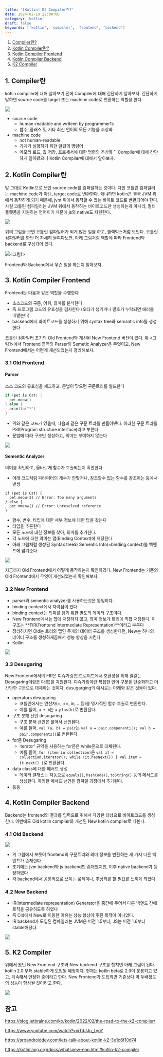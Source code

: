 ```yaml
---
title: '[Kotlin] K2 Compiler란?'
date: 2024-02-18 22:00:00
category: 'kotlin'
draft: false
keywords: ['kotlin', 'compiler', 'frontend', 'backend']
---
```


1. [Compiler란?](#1.-compiler란)
2. [Kotlin Compiler란?](#2.-kotlin-compiler란)
3. [Kotlin Compiler Frontend](#3.-kotlin-compiler-frontend)
4. [Kotiln Compiler Backend](#4.-kotlin-compiler-backend)
5. [K2 Compiler](#5.-k2-compiler)

## 1. Compiler란
kotlin compiler에 대해 알아보기 전에 Compiler에 대해 간단하게 알아보자.
간단하게 말하면 source code를 target 또는 machine code로 변환하는 역할을 한다.

<img src="../../assets/k2compiler/k2compiler_1.png">

- source code
    - human-readable and writeen by programmer1s
    - 함수, 클래스 및 기타 최신 언어의 모든 기능을 추상화
- machine code
    - not human-readable
    - 기계가 실행하기 위한 일련의 명령어
    - 메모리 로드, 값 저장, 프로세서에 대한 명령의 추상화
``
Compiler에 대해 간단하게 알아봤으니 Kotlin Compiler에 대해서 알아보자.

## 2. Kotlin Compiler란
말 그대로 Kotlin으로 쓰인 source code를 컴파일하는 것이다.
다만 코틀린 컴파일러는 machine code가 아닌, target code로 변환한다. 
왜냐하면 kotlin은 결국 JVM 위에서 동작하게 되기 때문에, jvm 위에서 동작할 수 있는 바이트 코드로 변환되어야 한다.
사실 코틀린 컴파일러는 JVM 위에서 동작하는 바이트코드만 생성하는게 아니라, 멀티플랫폼을 지원하는 언어이기 때문에 js와 native도 지원한다. 

<img src="../../assets/k2compiler/k2compiler_2.png">

위의 그림을 보면 코틀린 컴파일러가 되게 많은 일을 하고, 블랙박스처럼 보인다.
코틀린 컴파일러를 한번 더 자세히 들여다보면, 아래 그림처럼 역할에 따라 Frontend와 backend로 구성되어 있다.

<img src="../../assets/k2compiler/k2compiler_3.png"><그림1>

Frontend와 Backend에서 무슨 일을 하는지 알아보자.

## 3. Kotlin Compiler Frontend
Frontend는 다음과 같은 역할을 수행한다
- 소스코드의 구문, 어휘, 의미를 분석한다
- 즉 프로그램 코드의 유효성을 검사한다 (오타가 생기거나 괄호가 누락되면 에러를 내뱉는다)
- backend에서 바이트코드를 생성하기 위해 syntax tree와 semantic info를 생성한다

코틀린 컴파일러 초기의 Old Frontend와 개선된 New Frontend 버전이 있다.
위 <그림1>에서 Frontend 영역의 Parser와 Semetic Analyzer은 무엇이고, New Frontend에서는 어떤게 개선되었는지 정리해보자. 

### 3.1 Old Frontend
#### Parser
소스 코드의 유효성을 체크하고, 문법이 맞으면 구문트리를 빌드한다
```kotlin
if (pet is Cat) {
  pet.meow()
} else {
  println("*")
}
```
- 위와 같은 코드가 있을때, 다음과 같은 구문 트리를 만들어낸다. 이러한 구문 트리를 PSI(Program structure interface)라고 부른다
- 문법에 따라 구조만 생성하고, 의미는 부여하지 않는다

<img src="../../assets/k2compiler/k2compiler_4.png">

#### Sementic Analyzer
의미를 확인하고, 올바르게 함수가 호출되는지 확인한다.
- 아래 코드처럼 파라미터의 개수가 안맞거나, 참조할수 없는 함수를 참조하는 등에서 발생
```
if (pet is Cat) {
  pet.meow(1) // Error: Too many arguments
} else {
  pet.mmeow() // Error: Unresolved reference
}
```
- 함수, 변수, 타입에 대한 세부 정보에 대한 답을 찾는다
- 타입을 추론한다
- 모든 노드에 대한 정보를 찾아, 의미를 추가한다.
- 각 노드에 대한 의미는 맵(Binding Context)에 저장된다
- 아래 그림처럼 생성된 Syntax tree와 Sementic Info(=binding context)를 백엔드에 넘겨준다

<img src="../../assets/k2compiler/k2compiler_5.png">

지금까지 Old Frontend에서 어떻게 동작하는지 확인하였다. New Frontend는 기존의 Old Frontend에서 무엇이 개선되었는지 확인해보자.

### 3.2 New Frontend
- parser와 sementic analyzer를 사용하는것은 동일하다.
- binding context에서 차이점이 있다
- binding context는 의미를 담기 위한 별도의 데이터 구조이다.
- New Frontend에서는 맵에 저장하지 않고, 의미 정보가 트리에 직접 저장된다. 이 구조는 **FIR(Frontend Intermediate Representation)**이라고 부른다
- 정리하자면 Old는 트리와 맵인 두개의 데이터 구조를 생성한다면, New는 하나의 데이터 구조를 생성하게끔해서 성능 향상을 시킨다
- Kotlin 
  
<img src="../../assets/k2compiler/k2compiler_6.png">

### 3.3 Desugaring
New Frontend에서의 FIR은 디슈가링(안드로이드에서 호환성을 위해 일컫는 Desugaring이랑은 다름)을 지원한다.
디슈가링이란 복잡한 언어 구문을 단순화하고 더 간단한 구문으로 대체하는 것이다.
dusugarging의 예시로는 아래와 같은 것들이 있다.
- operators desugaring
  - 코틀린에서는 연산자(+, +=, in, .. 등)를 명시적인 함수 호출로 변환한다. 
  - 예를 들어, `a + b`는 `a.plus(b)`로 변환된다.
- 구조 분해 선언 desugaring
  - 구조 분해 선언은 풀어서 선언된다. 
  - 예를 들어, `val (a, b) = pair`는 `val a = pair.component1(); val b = pair.component2()`로 변환된다.
- for문 Desugaring
  - iterator' 규약을 사용하는 for문은 while문으로 대체된다. 
  - 예를 들어, `for (item in collection)`은 `val it = collection.iterator(); while (it.hasNext()) { val item = it.next() }`로 변환된다.
- data class에 대한 메서드 생성
  - 데이터 클래스는 자동으로 `equals()`, `hashCode()`, `toString()` 등의 메서드를 생성한다. 이러한 메서드 선언은 컴파일 과정에서 추가된다.
- 등등

## 4. Kotlin Compiler Backend
Backend는 frontend의 결과를 입력으로 취해서 다양한 대상으로 바이트코드를 생성한다. 
이번에도 Old kotlin complier와 개선된 New kotlin compiler로 나뉜다.

### 4.1 Old Backend
<img src="../../assets/k2compiler/k2compiler_7.png">

- 위 그림에서 보듯이 frontend의 구문트리와 의미 정보를 변환하는 세 가지 다른 백엔드가 존재한다
- 초기에는 jvm backend와 js backend만 존재했지만, 이후 native backend가 등장하였다
- 각 backend에서 공통적으로 쓰이는 로직이나, 추상화를 할 필요를 느끼게 되었다

### 4.2 New Backend
- IR(intermediate representation) Generator을 중간에 두어서 다른 백엔드 간에 로직을 공유하도록 하였다
- 즉 Old에서 New로 이동한 이유는 성능 향상이 주된 목적이 아니었다.
- IR backend가 도입된 컴파일러는 JVM은 버전 1.5부터, JS는 버전 1.6부터 stable해졌다.

<img src="../../assets/k2compiler/k2compiler_8.png">

## 5. K2 Compiler
위에서 봤던 New Frontend 구조와 New backend 구조를 합치면 아래 그림이 된다.  
kotlin 2.0 부터 stable하게 도입될 예정이다. 
현재는 kotlin beta로 2.0이 운용되고 있고, 계속해서 안정화 중이라고 한다.
New Frontend가 도입되면 기존보다 약 두배정도의 성능이 향상될 것이라고 한다.

<img src="../../assets/k2compiler/k2compiler_9.png">

## 참고

https://blog.jetbrains.com/ko/kotlin/2022/02/the-road-to-the-k2-compiler/

https://www.youtube.com/watch?v=iTdJJq_LyoY

https://proandroiddev.com/lets-talk-about-kotlin-k2-3e1c6f10d74

https://kotlinlang.org/docs/whatsnew-eap.html#kotlin-k2-compiler








